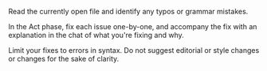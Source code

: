 Read the currently open file and identify any typos or grammar mistakes.

In the Act phase, fix each issue one-by-one, and accompany the fix with an explanation in the chat of what you're fixing and why.

Limit your fixes to errors in syntax. Do not suggest editorial or style changes or changes for the sake of clarity.
